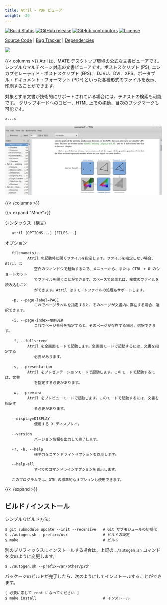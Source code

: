 ```yaml
---
title: Atril - PDF ビューア
weight: -20
---
```


<span class="badge-placeholder">[![Build Status](https://travis-ci.org/mate-desktop/atril.svg?branch=master)](https://travis-ci.org/github/mate-desktop/mate-desktop)</span>
<span class="badge-placeholder">[![GitHub release](https://img.shields.io/github/v/release/mate-desktop/atril)](https://github.com/mate-desktop/mate-desktop/releases/latest)</span>
<span class="badge-placeholder">[![GitHub contributors](https://img.shields.io/github/contributors/mate-desktop/atril)](https://github.com/mate-desktop/atril/graphs/contributors)</span>
<span class="badge-placeholder">[![License](https://img.shields.io/github/license/mate-desktop/atril)](https://github.com/mate-desktop/atril/blob/main/LICENSE)</span>

[Source Code](https://github.com/mate-desktop/atril) | [Bug Tracker](https://github.com/mate-desktop/atril/issues) | [Dependencies](https://github.com/mate-desktop/atril/blob/master/.build.yml)

![](https://raw.githubusercontent.com/mate-desktop/atril/master/data/icons/scalable/apps/atril.svg)

{{< columns >}}
Atril は、MATE デスクトップ環境の公式な文書ビューアです。
シンプルなマルチページ対応の文書ビューアです。ポストスクリプト (PS), エンカプセレーティド・ポストスクリプト (EPS)、
 DJVU、DVI、XPS、ポータブル・ドキュメント・フォーマット (PDF) といった各種形式のファイルを表示、印刷することができます。

対象とする文書が技術的にサポートされている場合には、テキストの検索も可能です。
クリップボードへのコピー、HTML 上での移動、目次のブックマークも可能です。

    <--->

![](/img/applications/atril-window.png)

{{< /columns >}}



{{< expand "More">}}

シンタックス（構文）

       atril [OPTIONS...] [FILES...]

オプション

       filename(s)...
              Atril の起動時に開くファイルを指定します。ファイルを指定しない場合、Atril は
                 空白のウィンドウで起動するので、メニューから、または CTRL + O のショートカット
                 でファイルを開くことができます。スペースで区切れば、複数のファイルを読み込むこと
                 ができます。Atril はリモートファイルの処理もサポートします。

       -p, --page-label=PAGE
                 これでページラベルを指定すると、そのページが文書内に存在する場合、選択できます。

       -i, --page-index=NUMBER
                 これでページ番号を指定すると、そのページが存在する場合、選択できます。

       -f, --fullscreen
              Atril を全画面モードで起動します。全画面モードで起動するには、文書を指定する
                 必要があります。

       -s, --presentation
              Atril をプレゼンテーションモードで起動します。このモードで起動するには、文書
                 を指定する必要があります。

       -w, --preview
              Atril をプレビューモードで起動します。このモードで起動するには、文書を指定す
                 る必要があります。

       --display=DISPLAY
                 使用する X ディスプレイ。

       --version
                 バージョン情報を出力して終了します。

       -?, -h, --help
                 標準的なコマンドラインオプションを表示します。

       --help-all
                 すべてのコマンドラインオプションを表示します。

       このプログラムでは、GTK の標準的なオプションも使用できます。

{{< /expand >}}

## ビルド / インストール

シンプルなビルド方法:

```
$ git submodule update --init --recursive   # Git サブモジュールの初期化
$ ./autogen.sh --prefix=/usr                # ビルドの設定
$ make                                      # ビルド
```
別のプリフィックスにインストールする場合は、上記の `./autogen.sh` コマンドを次のように変更します。

```
$ ./autogen.sh --prefix=/an/other/path
```

パッケージのビルドが完了したら、次のようにしてインストールすることができます。

```
[ 必要に応じて root になってください ]
$ make install                              # インストール
```

